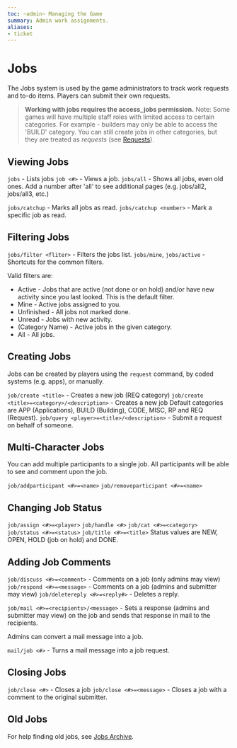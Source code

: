 ```yaml
---
toc: ~admin~ Managing the Game
summary: Admin work assignments.
aliases:
- ticket
---
```

# Jobs

The Jobs system is used by the game administrators to track work requests and to-do items.  Players can submit their own requests.

> **Working with jobs requires the access_jobs permission.**
> Note:  Some games will have multiple staff roles with limited access to certain categories.  For example - builders may only be able to access the 'BUILD' category.  You can still create jobs in other categories, but they are treated as _requests_ (see [Requests](/help/request)).

## Viewing Jobs
`jobs` - Lists jobs
`job <#>` - Views a job.
`jobs/all` - Shows all jobs, even old ones.  Add a number after 'all' to see additional pages (e.g. jobs/all2, jobs/all3, etc.)

`jobs/catchup` - Marks all jobs as read.
`jobs/catchup <number>` - Mark a specific job as read.

## Filtering  Jobs
`jobs/filter <fliter>` - Filters the jobs list.
`jobs/mine`, `jobs/active` - Shortcuts for the common filters.

Valid filters are:

* Active - Jobs that are active (not done or on hold) and/or have new activity since you last looked.  This is the default filter.
* Mine - Active jobs assigned to you.
* Unfinished - All jobs not marked done.
* Unread - Jobs with new activity.
* (Category Name) - Active jobs in the given category.
* All - All jobs.

## Creating Jobs

Jobs can be created by players using the `request` command, by coded systems (e.g. apps), or manually.

`job/create <title>` - Creates a new job (REQ category)
`job/create <title>=<category>/<description>` - Creates a new job
        Default categories are APP (Applications), BUILD (Building), CODE, MISC, RP and REQ (Request).
`job/query <player>=<title>/<description>` - Submit a request on behalf of someone.

## Multi-Character Jobs

You can add multiple participants to a single job.  All participants will be able to see and comment upon the job.

`job/addparticipant <#>=<name>`
`job/removeparticipant <#>=<name>`

## Changing Job Status

`job/assign <#>=<player>`
`job/handle <#>`
`job/cat <#>=<category>`
`job/status <#>=<status>`
`job/title <#>=<title>`
        Status values are NEW, OPEN, HOLD (job on hold) and DONE.

## Adding Job Comments
`job/discuss <#>=<comment>` - Comments on a job (only admins may view)
`job/respond <#>=<message>` - Comments on a job (admins and submitter may view)
`job/deletereply <#>=<reply#>` - Deletes a reply.

`job/mail <#>=<recipients>/<message>` - Sets a response (admins and submitter may view) on the job and sends that response in mail to the recipients.

Admins can convert a mail message into a job.

`mail/job <#>` - Turns a mail message into a job request.

## Closing Jobs
`job/close <#>` - Closes a job
`job/close <#>=<message>` - Closes a job with a comment to the original submitter.

## Old  Jobs

For help finding old jobs, see [Jobs Archive](/help/jobs_archive).
